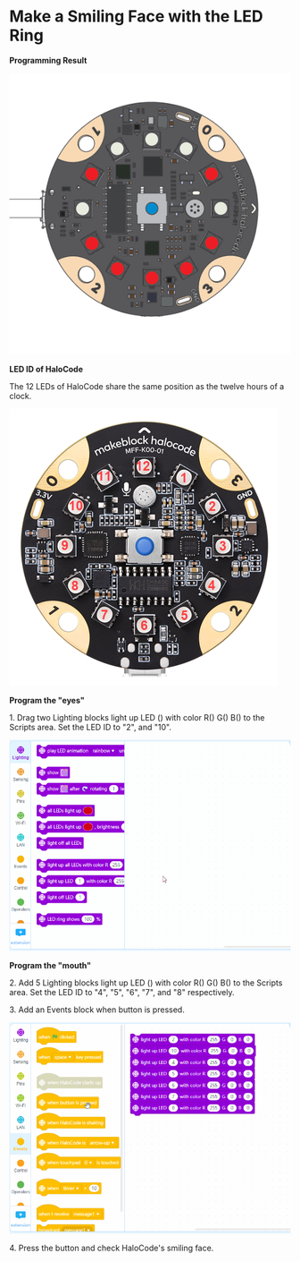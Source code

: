 # Make a Smiling Face with the LED Ring

**Programming Result**

![](<../../../../.gitbook/assets/0 (11).png>)

**LED ID of HaloCode**

The 12 LEDs of HaloCode share the same position as the twelve hours of a clock.

![](<../../../../.gitbook/assets/1 (3).png>)

**Program the "eyes"**

1\. Drag two Lighting blocks light up LED () with color R() G() B() to the Scripts area. Set the LED ID to "2", and "10".

![](<../../../../.gitbook/assets/2 (12).gif>)

**Program the "mouth"**

2\. Add 5 Lighting blocks light up LED () with color R() G() B() to the Scripts area. Set the LED ID to "4", "5", "6", "7", and "8" respectively.

3\. Add an Events block when button is pressed.

![](<../../../../.gitbook/assets/3 (17).gif>)

4\. Press the button and check HaloCode's smiling face.
